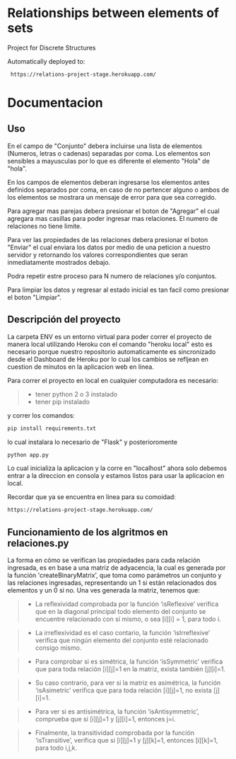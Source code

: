 
# Relationships between elements of sets

Project for Discrete Structures

Automatically deployed to:
```sh
 https://relations-project-stage.herokuapp.com/ 
 ```

 # Documentacion

## Uso
 En el campo de "Conjunto" debera incluirse una lista de elementos (Numeros, letras o cadenas) separadas por coma. Los elementos son sensibles a mayusculas por lo que es diferente el elemento "Hola" de "hola".

En los campos de elementos deberan ingresarse los elementos antes definidos separados por coma, en caso de no pertencer alguno o ambos de los elementos se mostrara un mensaje de error para que sea corregido.

Para agregar mas parejas debera presionar el boton de "Agregar" el cual agregara mas casillas para poder ingresar mas relaciones. El numero de relaciones no tiene limite.

Para ver las propiedades de las relaciones debera presionar el boton "Enviar" el cual enviara los datos por medio de una peticion a nuestro servidor y retornando los valores correspondientes que seran inmediatamente mostrados debajo.

Podra repetir estre proceso para N numero de relaciones y/o conjuntos.

Para limpiar los datos y regresar al estado inicial es tan facil como presionar el boton "Limpiar".


## Descripción del proyecto

La carpeta ENV es un entorno virtual para poder correr el proyecto de manera local utilizando Heroku con el comando "heroku local" esto es necesario
porque nuestro repositorio automaticamente es sincronizado desde el Dashboard de Heroku por lo cual los cambios se refljean en cuestion de minutos en la aplicacion web en linea.

Para correr el proyecto en local en cualquier computadora es necesario:

> - tener python 2 o 3 instalado
> - tener pip instalado 

y correr los comandos:
```sh
pip install requirements.txt
 ```
 lo cual instalara lo necesario de "Flask" y posterioromente

 ```sh
 python app.py 
 ```

 Lo cual inicializa la aplicacion y la corre en "localhost" ahora solo debemos entrar a la direccion en consola y estamos listos para usar la aplicacion en local.

  Recordar que ya se encuentra en linea para su comoidad:

  ```sh
 https://relations-project-stage.herokuapp.com/ 
 ```

## Funcionamiento de los algritmos en relaciones.py

La forma en cómo se verifican las propiedades para cada relación ingresada, es en base a una matriz de adyacencia, la cual es generada por la función 'createBinaryMatrix’, que toma como parámetros un conjunto y las relaciones ingresadas, representando un 1 si están relacionados dos elementos y un 0 si no.
Una ves generada la matriz, tenemos que:

> - La reflexividad comprobada por la función ‘isReflexive’ verifica que en la diagonal principal todo elemento del conjunto se encuentre relacionado con sí mismo, o sea [i][i] = 1, para todo i.

> - La irreflexividad es el caso contario, la función ‘isIrreflexive’  verifica que ningún elemento del conjunto esté relacionado consigo mismo.

> - Para comprobar si es simétrica, la función ‘isSymmetric’ verifica que para toda relación [i][j]=1 en la matriz, exista también [j][i]=1.

> - Su caso contrario, para ver si la matriz es asimétrica, la función ‘isAsimetric’ verifica que para toda relación [i][j]=1, no exista [j][i]=1.

> - Para ver si es antisimétrica, la función ‘isAntisymmetric’, comprueba que si [i][j]=1 y [j][i]=1, entonces j=i.

> - Finalmente, la transitividad comprobada por la función ‘isTransitive’, verifica que si [i][j]=1 y [j][k]=1, entonces [i][k]=1, para todo i,j,k.

 

